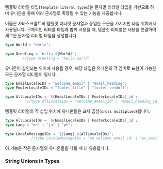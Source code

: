 템플릿 리터럴 타입(`Template literal types`)는 문자열 리터럴 타입을 기반으로 하며 유니온을 통해 여러 문자열로 확장될 수 있는 기능을 제공합니다.

이들은 자바스크립트의 템플릿 리터럿 문자열과 동일한 구문을 가지지만 타입 위치에서 사용됩니다. 구체적인 리터럴 타입과 함께 사용될 때, 템플릿 리터럴은 내용을 연결하여 새로운 문자열 리터럴 타입을 생성합니다.

```ts
type World = "world";
 
type Greeting = `hello ${World}`;
        //type Greeting = "hello world"
```

유니온이 삽인되는 위치에 사용될 경우, 해당 타입은 유니온의 각 멤버로 표현이 가능한 모든 문자열 리터럴이 됩니다.

```ts
type EmailLocaleIDs = "welcome_email" | "email_heading";
type FooterLocaleIDs = "footer_title" | "footer_sendoff";
 
type AllLocaleIDs = `${EmailLocaleIDs | FooterLocaleIDs}_id`;
          //type AllLocaleIDs = "welcome_email_id" | "email_heading_id" | "footer_title_id" | "footer_sendoff_id"
```

템플릿 리터럴의 각 삽입 위치에 유니온들은 교차 곱셈(`cross multiplied`)됩니다.

```ts
type AllLocaleIDs = `${EmailLocaleIDs | FooterLocaleIDs}_id`;
type Lang = "en" | "ja" | "pt";
 
type LocaleMessageIDs = `${Lang}_${AllLocaleIDs}`;
            //type LocaleMessageIDs = "en_welcome_email_id" | "en_email_heading_id" | "en_footer_title_id" | "en_footer_sendoff_id" | "ja_welcome_email_id" | "ja_email_heading_id" | "ja_footer_title_id" | "ja_footer_sendoff_id" | "pt_welcome_email_id" | "pt_email_heading_id" | "pt_footer_title_id" | "pt_footer_sendoff_id"
```

이 기능은 작은 문자열의 유니온들을 다룰 때 더 유용합니다.

### String Unions in Types